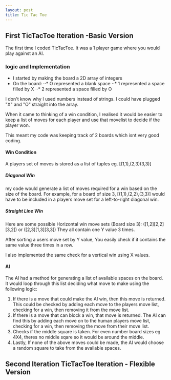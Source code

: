```yaml
---
layout: post
title: Tic Tac Toe
---
```


## First TicTacToe Iteration -Basic Version

The first time I coded TicTacToe. It was a 1 player game where you would play against an AI.

### logic and Implementation
* I started by making the board a 2D array of integers
* On the board: 
⋅⋅* O represented a blank space
⋅⋅* 1 represented a space filled by X
⋅⋅* 2 represented a space filled by O

I don't know why I used numbers instead of strings.  I could have plugged "X" and "O" straight into the array.

When it came to thinking of a win condition, I realised it would be easier to keep a list of 
moves for each player and use that movelist to decide if the player won.

This meant my code was keeping track of 2 boards which isnt very good coding.

#### Win Condition
A players set of moves is stored as a list of tuples eg. [(1,1),(2,3)(3,3)]
##### Diagonal Win
my code would generate a list of moves required for a win based on the size of the board. For 
example, for a board of size 3, [(1,1),(2,2),(3,3)] would have to be included in a players move set for 
a left-to-right diagonal win.
##### Straight Line Win
Here are some possible Horizontal win move sets (Board size 3): ([1,2][2,2][3,2]) or ([2,3][1,3][3,3])
They all contain one Y value 3 times.

After sorting a users move set by Y value, You easily check if it contains the same value three times in a row.

I also implemented the same check for a vertical win using X values.

#### AI
The AI had a method for generating a list of available spaces on the board.  It would loop through this list deciding what
move to make using the following logic:
1. If there is a move that could make the AI win, then this move is returned.  This could be checked by adding each move
to the players move list, checking for a win, then removing it from the move list.
2. If there is a move that can block a win, that move is returned. The AI can find this by adding each move on to
the human players move list, checking for a win, then removing the move from their move list.
3. Checks if the middle square is taken.  For even number board sizes eg 4X4, theres no middle sqare so it would be around
the middle.
4. Lastly, If none of the above moves could be made, the AI would choose a random square to take from the available spaces.

## Second Iteration TicTacToe Iteration - Flexible Version
